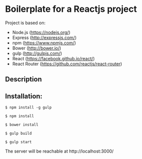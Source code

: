 # Boilerplate for a Reactjs project

Project is based on:

* Node.js (https://nodejs.org/)
* Express (http://expressjs.com/)
* npm (https://www.npmjs.com/)
* Bower (http://bower.io/)
* gulp (http://gulpjs.com/)
* React (https://facebook.github.io/react/)
* React Router (https://github.com/reactjs/react-router)


## Description

## Installation:

    $ npm install -g gulp

    $ npm install

    $ bower install

    $ gulp build

    $ gulp start


The server will be reachable at http://localhost:3000/